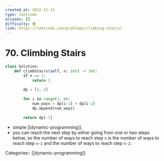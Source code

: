 ```yaml
---
created_at: 2022-11-13
type: leetcode
aliases: []
difficulty: 🟢
link: https://leetcode.com/problems/climbing-stairs/
---
```


# 70. Climbing Stairs

```python
class Solution:
    def climbStairs(self, n: int) -> int:
        if n == 1:
            return 1
        
        dp = [1, 2]
        
        for i in range(2, n):
            num_ways = dp[i-1] + dp[i-2]
            dp.append(num_ways)
        
        return dp[-1]
```

- simple [[dynamic-programming]].
- you can reach the next step by either going from one or two steps below, so the number of ways to reach step `n` is the number of ways to reach step `n-1` and the number of ways to reach step `n-2`.

Categories:: [[dynamic-programming]]
